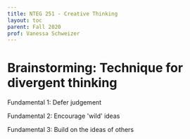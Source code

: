 ```yaml
---
title: NTEG 251 - Creative Thinking
layout: toc
parent: Fall 2020
prof: Vanessa Schweizer
---
```

# Brainstorming: Technique for divergent thinking 

Fundamental 1: Defer judgement 

Fundamental 2: Encourage 'wild' ideas 

Fundamental 3: Build on the ideas of others

